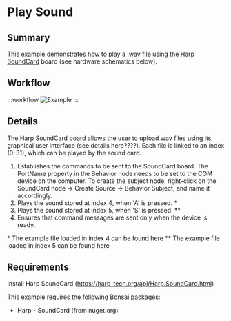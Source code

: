 # Play Sound

## Summary
This example demonstrates how to play a .wav file using the [Harp SoundCard](https://harp-tech.org/api/Harp.SoundCard.html) board (see hardware schematics below). 

## Workflow
:::workflow
![Example](~/workflows/HarpExamples/SoundCard/PlaySound/PlaySound.bonsai)
:::

## Details
The Harp SoundCard board allows the user to upload wav files using its graphical user interface (see details here????). Each file is linked to an index (0-31), which can be played by the sound card. 
1. Establishes the commands to be sent to the SoundCard board. The PortName property in the Behavior node needs to be set to the COM device on the computer. To create the subject node, right-click on the SoundCard node -> Create Source -> Behavior Subject, and name it accordingly. 
2. Plays the sound stored at index 4, when 'A' is pressed. \*
3. Plays the sound stored at index 5, when 'S' is pressed. \*\*
4. Ensures that command messages are sent only when the device is ready.
    
\* The example file loaded in index 4 can be found here
\*\* The example file loaded in index 5 can be found here

## Requirements
Install Harp SoundCard (https://harp-tech.org/api/Harp.SoundCard.html)

This example requires the following Bonsai packages:
- Harp - SoundCard (from nuget.org)

